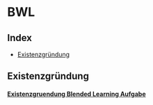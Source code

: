 # BWL

## Index

* [Existenzgründung](#existenzgründung)

## Existenzgründung

#### [Existenzgruendung Blended Learning Aufgabe](https://github.com/zero-divisor/TechnikerSchule/blob/master/BWL/ExistenzgruendungAusgefuellt.pdf)